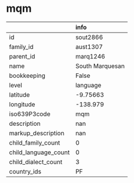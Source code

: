# mqm
|                      | info            |
|:---------------------|:----------------|
| id                   | sout2866        |
| family_id            | aust1307        |
| parent_id            | marq1246        |
| name                 | South Marquesan |
| bookkeeping          | False           |
| level                | language        |
| latitude             | -9.75663        |
| longitude            | -138.979        |
| iso639P3code         | mqm             |
| description          | nan             |
| markup_description   | nan             |
| child_family_count   | 0               |
| child_language_count | 0               |
| child_dialect_count  | 3               |
| country_ids          | PF              |